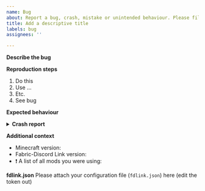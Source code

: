 ```yaml
---
name: Bug
about: Report a bug, crash, mistake or unintended behaviour. Please file a seperate report for each problem.
title: Add a descriptive title
labels: bug
assignees: ''

---
```


**Describe the bug**
<!-- A short description of the problem you are experiencing -->

**Reproduction steps**
<!-- Steps to reproduce this behaviour -->
1. Do this
2. Use ...
3. Etc.
4. See bug

**Expected behaviour**
<!-- Describe what should have happened -->

<details> 
  <summary><strong>Crash report</strong></summary>
 
<!-- If a crash report file was generated, you can paste its contents between the ``` marks -->
```

```

</details>

**Additional context**
<!-- This needs to be filled out! Try to reproduce your problem with as few mods as possible. -->
- Minecraft version:
- Fabric-Discord Link version:
- :exclamation: A list of all mods you were using:

**fdlink.json**
Please attach your configuration file (`fdlink.json`) here (edit the token out)


